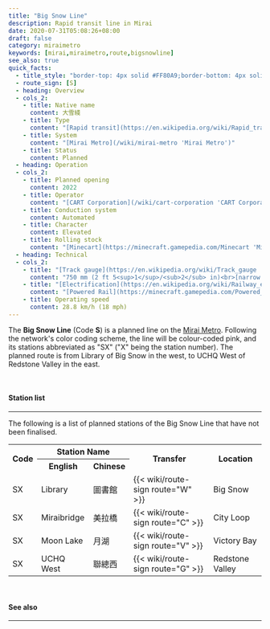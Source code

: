 ```yaml
---
title: "Big Snow Line"
description: Rapid transit line in Mirai
date: 2020-07-31T05:08:26+08:00
draft: false
category: miraimetro
keywords: [mirai,miraimetro,route,bigsnowline]
see_also: true
quick_facts:
  - title_style: "border-top: 4px solid #FF80A9;border-bottom: 4px solid #FF80A9;padding:2px 0;"
  - route_sign: [S]
  - heading: Overview
  - cols_2:
    - title: Native name
      content: 大雪綫
    - title: Type
      content: "[Rapid transit](https://en.wikipedia.org/wiki/Rapid_transit 'Rapid transit')"
    - title: System
      content: "[Mirai Metro](/wiki/mirai-metro 'Mirai Metro')"
    - title: Status
      content: Planned
  - heading: Operation
  - cols_2:
    - title: Planned opening
      content: 2022
    - title: Operator
      content: "[CART Corporation](/wiki/cart-corporation 'CART Corporation')"
    - title: Conduction system
      content: Automated
    - title: Character
      content: Elevated
    - title: Rolling stock
      content: "[Minecart](https://minecraft.gamepedia.com/Minecart 'Minecart')<br>(Pink [Concrete](https://minecraft.gamepedia.com/Concrete 'Concrete'))"
  - heading: Technical
  - cols_2:
    - title: "[Track gauge](https://en.wikipedia.org/wiki/Track_gauge 'Track gauge')"
      content: "750 mm (2 ft ​5<sup>1</sup>/<sub>2</sub> in)<br>[narrow gauge](https://en.wikipedia.org/wiki/Narrow-gauge_railway 'Narrow-gauge railway')"
    - title: "[Electrification](https://en.wikipedia.org/wiki/Railway_electrification_system 'Railway electrification system')"
      content: "[Powered Rail](https://minecraft.gamepedia.com/Powered_Rail 'Powered Rail')"
    - title: Operating speed
      content: 28.8 km/h (18 mph)
---
```


The **Big Snow Line** (Code **S**) is a planned line on the [Mirai Metro](/wiki/mirai-metro "Mirai Metro"). Following the network's color coding scheme, the line will be colour-coded pink, and its stations abbreviated as "SX" ("X" being the station number). The planned route is from Library of Big Snow in the west, to UCHQ West of Redstone Valley in the east.

<br>

#### Station list

---

The following is a list of planned stations of the Big Snow Line that have not been finalised.

<div class="table-responsive">
  <table class="table table-sm table-bordered table-700 text-center">
    <tr class="thead-light">
      <th rowspan="2" class="align-middle">Code</th>
      <th colspan="2">Station Name</th>
      <th rowspan="2" class="align-middle">Transfer</th>
      <th rowspan="2" class="align-middle">Location</th>
    </tr>
    <tr class="thead-light">
      <th>English</th>
      <th>Chinese</th>
    </tr>
    <tr>
      <td>
        <span class="station-code station-code-sm station-code-sl rounded-circle"><span class="invisible">SX</span></span>
      </td>
      <td>Library</td>
      <td>圖書館</td>
      <td>
        {{< wiki/route-sign route="W" >}}
      </td>
      <td>Big Snow</td>
    </tr>
    <tr>
      <td>
        <span class="station-code station-code-sm station-code-sl rounded-circle"><span class="invisible">SX</span></span>
      </td>
      <td>Miraibridge</td>
      <td>美拉橋</td>
      <td>
        {{< wiki/route-sign route="C" >}}
      </td>
      <td>City Loop</td>
    </tr>
    <tr>
      <td>
        <span class="station-code station-code-sm station-code-sl rounded-circle"><span class="invisible">SX</span></span>
      </td>
      <td>Moon Lake</td>
      <td>月湖</td>
      <td>
        {{< wiki/route-sign route="V" >}}
      </td>
      <td>Victory Bay</td>
    </tr>
    <tr>
      <td>
        <span class="station-code station-code-sm station-code-sl rounded-circle"><span class="invisible">SX</span></span>
      </td>
      <td>UCHQ West</td>
      <td>聯總西</td>
      <td>
        {{< wiki/route-sign route="G" >}}
      </td>
      <td>Redstone Valley</td>
    </tr>
  </table>
</div>

<br>

#### See also

---